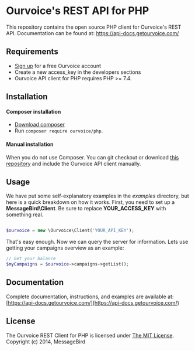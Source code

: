 Ourvoice's REST API for PHP
===============================
This repository contains the open source PHP client for Ourvoice's REST API.
Documentation can be found at: https://api-docs.getourvoice.com/

Requirements
-----

- [Sign up](https://app.getourvoice.com/auth/register) for a free Ourvoice account
- Create a new access_key in the developers sections
- Ourvoice API client for PHP requires PHP >= 7.4.

Installation
-----

#### Composer installation

- [Download composer](https://getcomposer.org/doc/00-intro.md#installation-nix)
- Run `composer require ourvoice/php`.

#### Manual installation

When you do not use Composer. You can git checkout or download [this repository](https://github.com/shadonet/ourvoice-php) and include the Ourvoice API client manually.


Usage
-----

We have put some self-explanatory examples in the *examples* directory, but here is a quick breakdown on how it works. First, you need to set up a **MessageBird\Client**. Be sure to replace **YOUR_ACCESS_KEY** with something real.

```php

$ourvoice = new \Ourvoice\Client('YOUR_API_KEY');

```

That's easy enough. Now we can query the server for information. Lets use getting your campaigns overview as an example:

```php
// Get your balance
$myCampaigns = $ourvoice->campaigns->getList();
```

Documentation
----
Complete documentation, instructions, and examples are available at:
[https://api-docs.getourvoice.com/](https://api-docs.getourvoice.com/)


License
----
The Ourvoice REST Client for PHP is licensed under [The MIT License](https://opensource.org/license/mit-0/). Copyright (c) 2014, MessageBird
